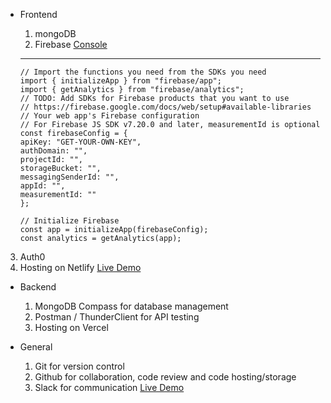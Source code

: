 - Frontend

  1. mongoDB
  2. Firebase [Console](https://console.firebase.google.com/u/0/project/campusbite-hub/overview)

  ***

  ```
  // Import the functions you need from the SDKs you need
  import { initializeApp } from "firebase/app";
  import { getAnalytics } from "firebase/analytics";
  // TODO: Add SDKs for Firebase products that you want to use
  // https://firebase.google.com/docs/web/setup#available-libraries
  // Your web app's Firebase configuration
  // For Firebase JS SDK v7.20.0 and later, measurementId is optional
  const firebaseConfig = {
  apiKey: "GET-YOUR-OWN-KEY",
  authDomain: "",
  projectId: "",
  storageBucket: "",
  messagingSenderId: "",
  appId: "",
  measurementId: ""
  };

  // Initialize Firebase
  const app = initializeApp(firebaseConfig);
  const analytics = getAnalytics(app);
  ```

3. Auth0
4. Hosting on Netlify
   [Live Demo](https://paltech-capmus-eats.netlify.app/)

- Backend

  1. MongoDB Compass for database management
  2. Postman / ThunderClient for API testing
  3. Hosting on Vercel

- General
  1. Git for version control
  2. Github for collaboration, code review and code hosting/storage
  3. Slack for communication
     [Live Demo](https://campus-bite-hub.vercel.app/)
